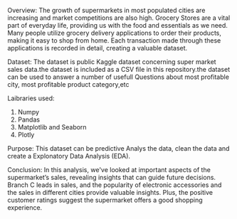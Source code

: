 Overview:
The growth of supermarkets in most populated cities are increasing and market competitions are also high. Grocery Stores are a vital part of everyday life, providing us with the food and essentials as we need. Many people utilize grocery delivery applications to order their products, making it easy to shop from home. Each transaction made through these applications is recorded in detail, creating a valuable dataset.

Dataset:
The dataset is public Kaggle dataset concerning super market sales data.the dataset is included as a CSV file in this repository.the dataset can be used to answer a number of usefull Questions about most profitable city, most profitable product category,etc

Laibraries used:
1. Numpy
2. Pandas
3. Matplotlib and Seaborn
4. Plotly

Purpose:
This dataset can be predictive Analys the data, clean the data and create a Explonatory Data Analysis (EDA).

Conclusion:
In this analysis, we've looked at important aspects of the supermarket’s sales, revealing insights that can guide future decisions. Branch C leads in sales, and the popularity of electronic accessories and the sales in different cities provide valuable insights. Plus, the positive customer ratings suggest the supermarket offers a good shopping experience.
